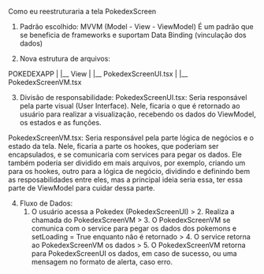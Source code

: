 Como eu reestruturaria a tela PokedexScreen

1. Padrão escolhido: MVVM (Model - View - ViewModel)
É um padrão que se beneficia de frameworks e suportam Data Binding (vinculação dos dados)

2. Nova estrutura de arquivos:

POKEDEXAPP
|
|__ View
    |
    |__ PokedexScreenUI.tsx
    |
    |__ PokedexScreenVM.tsx

3. Divisão de responsabilidade:
PokedexScreenUI.tsx: Seria responsável pela parte visual (User Interface). Nele, ficaria o que é retornado ao usuário para realizar a visualização, recebendo os dados do ViewModel, os estados e as funções.

PokedexScreenVM.tsx: Seria responsável pela parte lógica de negócios e o estado da tela. Nele, ficaria a parte os hookes, que poderiam ser encapsulados, e se comunicaria com services para pegar os dados. Ele também poderia ser dividido em mais arquivos, por exemplo, criando um para os hookes, outro para a lógica de negócio, dividindo e definindo bem as resposabilidades entre eles, mas a principal ideia seria essa, ter essa parte de ViewModel para cuidar dessa parte.

4. Fluxo de Dados:
    1. O usuário acessa a Pokedex (PokedexScreenUI) > 2. Realiza a chamada do PokedexScreenVM > 3. O PokedexScreenVM se comunica com o service para pegar os dados dos pokemons e setLoading = True enquanto não é retornado  > 4. O service retorna ao PokedexScreenVM os dados > 5. O PokedexScreenVM retorna para PokedexScreenUI os dados, em caso de sucesso, ou uma mensagem no formato de alerta, caso erro.